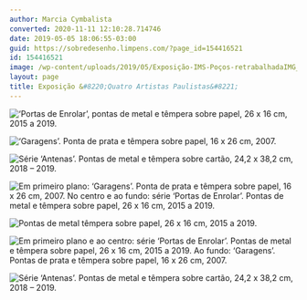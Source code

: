 ```yaml
---
author: Marcia Cymbalista
converted: 2020-11-11 12:10:28.714746
date: 2019-05-05 18:06:55-03:00
guid: https://sobredesenho.limpens.com/?page_id=154416521
id: 154416521
image: /wp-content/uploads/2019/05/Exposição-IMS-Poços-retrabalhadaIMG_20190412_170724-1200x845.jpg
layout: page
title: Exposição &#8220;Quatro Artistas Paulistas&#8221;
---
```


![](IMS-Poços-Portas-de-Enrolar-Coloridas-retrabalhadas.jpg "‘Portas de Enrolar’, pontas de metal e têmpera sobre papel, 26 x 16 cm, 2015 a 2019.")

![](IMS-Poços-Portas-de-Garagem-Retrabalhadas.jpg "‘Garagens’. Ponta de prata e têmpera sobre papel, 16 x 26 cm, 2007.")

![](ImsPoçosRetrabalhadaIMG_20190412_170805.jpg "Série ‘Antenas’. Pontas de metal e têmpera sobre cartão, 24,2 x 38,2 cm, 2018 – 2019.")

![](ims-poçosIMG_20190412_150405.jpg "Em primeiro plano: ‘Garagens’. Ponta de prata e têmpera sobre papel, 16 x 26 cm, 2007. No centro e ao fundo: série ‘Portas de Enrolar’. Pontas de metal e têmpera sobre papel, 26 x 16 cm, 2015 a 2019.")

![](IMS-Poços-retrabalhadaIMG_20190412_170925.jpg "Pontas de metal têmpera sobre papel, 26 x 16 cm, 2015 a 2019.")

![](IMS-Poços-RetrabalhadaIMG_20190412_150423.jpg "Em primeiro plano e ao centro: série ‘Portas de Enrolar’. Pontas de metal e têmpera sobre papel, 26 x 16 cm, 2015 a 2019. Ao fundo: ‘Garagens’. Pontas de prata e têmpera sobre papel, 16 x 26 cm, 2007.")

![](Exposição-IMS-Poços-retrabalhadaIMG_20190412_170724.jpg "Série ‘Antenas’. Pontas de metal e têmpera sobre cartão, 24,2 x 38,2 cm, 2018 – 2019.")

